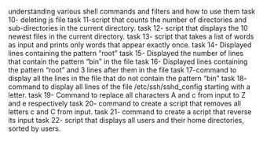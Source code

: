 understanding various shell commands and filters and how to use them
task 10- deleting js file
task 11-script that counts the number of directories and sub-directories in the current directory.
task 12- script that displays the 10 newest files in the current directory.
task 13- script that takes a list of words as input and prints only words that appear exactly once.
task 14- Displayed lines containing the pattern “root” 
task 15- Displayed the number of lines that contain the pattern “bin” in the file
task 16- Displayed lines containing the pattern “root” and 3 lines after them in the file 
task 17-command to display all the lines in the file that do not contain the pattern “bin”
task 18- command to display all lines of the file /etc/ssh/sshd_config starting with a letter.
task 19- Command to replace all characters A and c from input to Z and e respectively
task 20- command to create a script that removes all letters c and C from input.
task 21- command to create a script that reverse its input
task 22- script that displays all users and their home directories, sorted by users.
